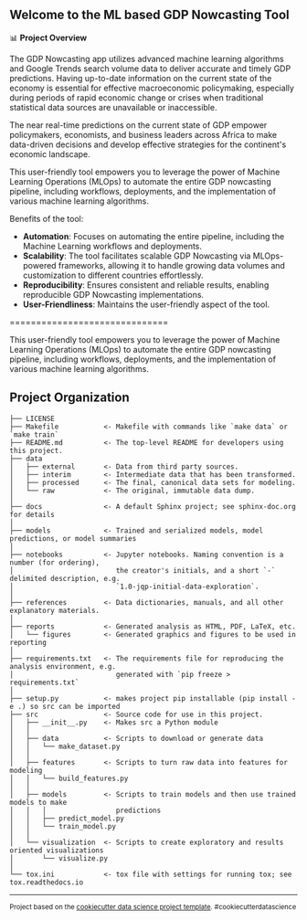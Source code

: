 ## Welcome to the ML based GDP Nowcasting Tool 

📊 **Project Overview** 
  
<p>The GDP Nowcasting app utilizes advanced machine learning algorithms and Google Trends search volume data to deliver accurate and timely GDP predictions. Having up-to-date information on the current state of the economy is essential for effective macroeconomic policymaking, especially during periods of rapid economic change or crises when traditional statistical data sources are unavailable or inaccessible.</p>

<p>The near real-time predictions on the current state of GDP empower policymakers, economists, and business leaders across Africa to make data-driven decisions and develop effective strategies for the continent's economic landscape.</p>

<p>This user-friendly tool empowers you to leverage the power of Machine Learning Operations (MLOps) to automate the entire GDP nowcasting pipeline, including workflows, deployments, and the implementation of various machine learning algorithms.</p>
  
Benefits of the tool:
  - **Automation**: Focuses on automating the entire pipeline, including the Machine Learning workflows and deployments.
  - **Scalability**: The tool facilitates scalable GDP Nowcasting via MLOps-powered frameworks, allowing it to handle growing data volumes and customization to different countries effortlessly.
  - **Reproducibility**: Ensures consistent and reliable results, enabling reproducible GDP Nowcasting implementations.
  - **User-Friendliness**: Maintains the user-friendly aspect of the tool.





==============================

This user-friendly tool empowers you to leverage the power of Machine Learning Operations (MLOps) to automate the entire GDP nowcasting pipeline, including workflows, deployments, and the implementation of various machine learning algorithms.

Project Organization
------------

    ├── LICENSE
    ├── Makefile           <- Makefile with commands like `make data` or `make train`
    ├── README.md          <- The top-level README for developers using this project.
    ├── data
    │   ├── external       <- Data from third party sources.
    │   ├── interim        <- Intermediate data that has been transformed.
    │   ├── processed      <- The final, canonical data sets for modeling.
    │   └── raw            <- The original, immutable data dump.
    │
    ├── docs               <- A default Sphinx project; see sphinx-doc.org for details
    │
    ├── models             <- Trained and serialized models, model predictions, or model summaries
    │
    ├── notebooks          <- Jupyter notebooks. Naming convention is a number (for ordering),
    │                         the creator's initials, and a short `-` delimited description, e.g.
    │                         `1.0-jqp-initial-data-exploration`.
    │
    ├── references         <- Data dictionaries, manuals, and all other explanatory materials.
    │
    ├── reports            <- Generated analysis as HTML, PDF, LaTeX, etc.
    │   └── figures        <- Generated graphics and figures to be used in reporting
    │
    ├── requirements.txt   <- The requirements file for reproducing the analysis environment, e.g.
    │                         generated with `pip freeze > requirements.txt`
    │
    ├── setup.py           <- makes project pip installable (pip install -e .) so src can be imported
    ├── src                <- Source code for use in this project.
    │   ├── __init__.py    <- Makes src a Python module
    │   │
    │   ├── data           <- Scripts to download or generate data
    │   │   └── make_dataset.py
    │   │
    │   ├── features       <- Scripts to turn raw data into features for modeling
    │   │   └── build_features.py
    │   │
    │   ├── models         <- Scripts to train models and then use trained models to make
    │   │   │                 predictions
    │   │   ├── predict_model.py
    │   │   └── train_model.py
    │   │
    │   └── visualization  <- Scripts to create exploratory and results oriented visualizations
    │       └── visualize.py
    │
    └── tox.ini            <- tox file with settings for running tox; see tox.readthedocs.io


--------

<p><small>Project based on the <a target="_blank" href="https://drivendata.github.io/cookiecutter-data-science/">cookiecutter data science project template</a>. #cookiecutterdatascience</small></p>
